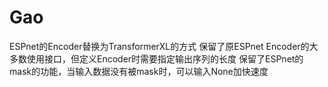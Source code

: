 # Gao
ESPnet的Encoder替换为TransformerXL的方式
保留了原ESPnet Encoder的大多数使用接口，但定义Encoder时需要指定输出序列的长度
保留了ESPnet的mask的功能，当输入数据没有被mask时，可以输入None加快速度

